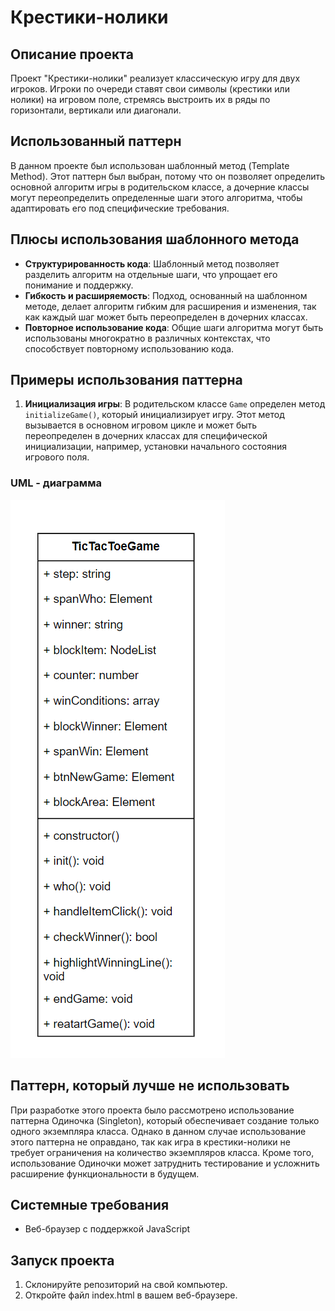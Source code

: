 # Крестики-нолики

## Описание проекта

Проект "Крестики-нолики" реализует классическую игру для двух игроков. Игроки по очереди ставят свои символы (крестики или нолики) на игровом поле, стремясь выстроить их в ряды по горизонтали, вертикали или диагонали.

## Использованный паттерн

В данном проекте был использован шаблонный метод (Template Method). Этот паттерн был выбран, потому что он позволяет определить основной алгоритм игры в родительском классе, а дочерние классы могут переопределить определенные шаги этого алгоритма, чтобы адаптировать его под специфические требования.

## Плюсы использования шаблонного метода

- **Структурированность кода**: Шаблонный метод позволяет разделить алгоритм на отдельные шаги, что упрощает его понимание и поддержку.
- **Гибкость и расширяемость**: Подход, основанный на шаблонном методе, делает алгоритм гибким для расширения и изменения, так как каждый шаг может быть переопределен в дочерних классах.
- **Повторное использование кода**: Общие шаги алгоритма могут быть использованы многократно в различных контекстах, что способствует повторному использованию кода.
## Примеры использования паттерна

1. **Инициализация игры**: В родительском классе `Game` определен метод `initializeGame()`, который инициализирует игру. Этот метод вызывается в основном игровом цикле и может быть переопределен в дочерних классах для специфической инициализации, например, установки начального состояния игрового поля.

   
### UML - диаграмма

![alt text](image.png)

## Паттерн, который лучше не использовать

При разработке этого проекта было рассмотрено использование паттерна Одиночка (Singleton), который обеспечивает создание только одного экземпляра класса. Однако в данном случае использование этого паттерна не оправдано, так как игра в крестики-нолики не требует ограничения на количество экземпляров класса. Кроме того, использование Одиночки может затруднить тестирование и усложнить расширение функциональности в будущем.

## Системные требования

- Веб-браузер с поддержкой JavaScript

## Запуск проекта

1. Склонируйте репозиторий на свой компьютер.
2. Откройте файл index.html в вашем веб-браузере.
